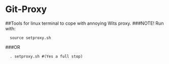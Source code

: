 # Git-Proxy
##Tools for linux terminal to cope with annoying Wits proxy.
###NOTE! Run with:
```shell
  source setproxy.sh
```
###OR
```shell
  . setproxy.sh #(Yes a full stop)
```
